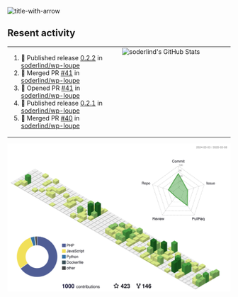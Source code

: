 
![title-with-arrow](https://github.com/soderlind/soderlind/assets/1649452/0f685042-97c3-46ba-b290-804d07f05370)



## Resent activity

<table width="100%" border="0"><tr><td width="49%">

<!--START_SECTION:activity-->
1. 🚀 Published release [0.2.2](https://github.com/soderlind/wp-loupe/releases/tag/0.2.2) in [soderlind/wp-loupe](https://github.com/soderlind/wp-loupe)
2. 🎉 Merged PR [#41](https://github.com/soderlind/wp-loupe/pull/41) in [soderlind/wp-loupe](https://github.com/soderlind/wp-loupe)
3. 💪 Opened PR [#41](https://github.com/soderlind/wp-loupe/pull/41) in [soderlind/wp-loupe](https://github.com/soderlind/wp-loupe)
4. 🚀 Published release [0.2.1](https://github.com/soderlind/wp-loupe/releases/tag/0.2.1) in [soderlind/wp-loupe](https://github.com/soderlind/wp-loupe)
5. 🎉 Merged PR [#40](https://github.com/soderlind/wp-loupe/pull/40) in [soderlind/wp-loupe](https://github.com/soderlind/wp-loupe)
<!--END_SECTION:activity-->
  </td>
<td width="49%" valign="top">
     <img  alt="soderlind's GitHub Stats" src="https://awesome-github-stats.azurewebsites.net/user-stats/soderlind?cardType=octocat&theme=github&preferLogin=false&Title=FFFFFF&Border=FFFFFF" />
</td></tr></table>


![](./profile-3d-contrib/profile-green-animate.svg)


